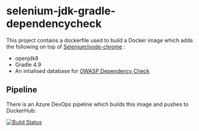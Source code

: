 # selenium-jdk-gradle-dependencycheck

This project contains a dockerfile used to build a Docker image which adds the following on top of [Selenium/node-chrome](https://github.com/SeleniumHQ/docker-selenium/tree/master/NodeChrome) :

* openjdk8
* Gradle 4.9
* An intialised database for [OWASP Dependency Check](https://jeremylong.github.io/DependencyCheck/dependency-check-gradle/index.html)

## Pipeline
There is an Azure DevOps pipeline which builds this image and pushes to DockerHub:

[![Build Status](https://dev.azure.com/ecsdigital/cucumber-container-ci/_apis/build/status/ecsdigital.selenium-jdk-gradle-dependencycheck?branchName=master)](https://dev.azure.com/ecsdigital/cucumber-container-ci/_build/latest?definitionId=5&branchName=master)